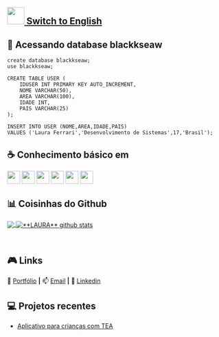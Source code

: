## <img src="https://cdn.discordapp.com/attachments/494996013837320193/909802763834253372/switchblue.png" width="40px;"/><a href="https://github.com/blackkseaw/blackkseaw/blob/main/README-EN.md"> Switch to English </a> 


## 🚀 **Acessando database blackkseaw**

```
create database blackkseaw;
use blackkseaw;

CREATE TABLE USER (
    IDUSER INT PRIMARY KEY AUTO_INCREMENT,
    NOME VARCHAR(50),
    AREA VARCHAR(100),
    IDADE INT,
    PAIS VARCHAR(25)
);

INSERT INTO USER (NOME,AREA,IDADE,PAIS)
VALUES ('Laura Ferrari','Desenvolvimento de Sistemas',17,'Brasil');

```

## ☕ **Conhecimento básico em**  

<code><img height="30" src="https://img.shields.io/badge/Android-3DDC84?style=for-the-badge&logo=android&logoColor=white"></code>
<code><img height="30" src="https://img.shields.io/badge/Java-ED8B00?style=for-the-badge&logo=java&logoColor=white"></code>
<code><img height="30" src="https://img.shields.io/badge/JavaScript-323330?style=for-the-badge&logo=javascript&logoColor=F7DF1E"></code>
<code><img height="30" src="https://img.shields.io/badge/Visual_Studio_Code-0078D4?style=for-the-badge&logo=visual%20studio%20code&logoColor=white"></code>
<code><img height="30" src="https://img.shields.io/badge/HTML5-E34F26?style=for-the-badge&logo=html5&logoColor=white"></code>
<code><img height="30" src="https://img.shields.io/badge/CSS3-1572B6?style=for-the-badge&logo=css3&logoColor=white"></code>


## 📊 **Coisinhas do Github**

<a href="https://github.com/Gurupreet">
  <img align="center" src="https://github-readme-stats.vercel.app/api/top-langs/?username=blackkseaw&theme=radical&hide_langs_below=1" />
</a>

<a href="https://github.com/Gurupreet">
 <img align="center" src="https://github-readme-stats.vercel.app/api?username=blackkseaw&show_icons=true&theme=radical&line_height=27" alt="**LAURA** github stats"/>
</a>

[Portfólio]: https://sites.google.com/estudante.sc.senai.br/lauraferrari-portfolio/p%C3%A1gina-inicial
[Email]: lauraferrari@floripa.com.br
[Linkedin]: https://www.linkedin.com/in/laura-ferrari-6a25b220b/
<br>

## 🎮 **Links** 

🏡 [Portfólio][Portfólio] **|**
📫 [Email][Email] **|** 
👔 [Linkedin][Linkedin]


## 💻 **Projetos recentes**
- <a href="https://github.com/blackkseaw/SA_Android"> Aplicativo para crianças com TEA </a> 
